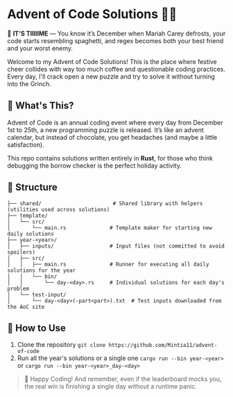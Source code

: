 # Advent of Code Solutions 🎄✨

🎅 **IT'S TIIIIIME** — You know it’s December when Mariah Carey defrosts, your
code starts resembling spaghetti, and regex becomes both your best friend and
your worst enemy.

Welcome to my Advent of Code Solutions! This is the place where festive cheer
collides with way too much coffee and questionable coding practices. Every day,
I'll crack open a new puzzle and try to solve it without turning into the
Grinch.

## 🎁 What's This?

Advent of Code is an annual coding event where every day from December 1st to
25th, a new programming puzzle is released. It’s like an advent calendar, but
instead of chocolate, you get headaches (and maybe a little satisfaction).

This repo contains solutions written entirely in **Rust**, for those who think
debugging the borrow checker is the perfect holiday activity.

## 🎄 Structure

```
├── shared/                       # Shared library with helpers (utilities used across solutions)        
├── template/
│   └── src/
│       └── main.rs              # Template maker for starting new daily solutions
├── year-<year>/
│   ├── inputs/                  # Input files (not committed to avoid spoilers)
│   ├── src/
│   │   ├── main.rs              # Runner for executing all daily solutions for the year
│   │   └── bin/
│   │       └── day-<day>.rs     # Individual solutions for each day's problem
│   └── test-input/
│       └── day-<day>(-part<part>).txt  # Test inputs downloaded from the AoC site
```

## 🎉 How to Use

1. Clone the repository `git clone https://github.com/Mintia11/advent-of-code`
2. Run all the year's solutions or a single one `cargo run --bin year-<year>` or
   `cargo run --bin year-<year>_day-<day>`

> 🎁 Happy Coding! And remember, even if the leaderboard mocks you, the real win
> is finishing a single day without a runtime panic.

